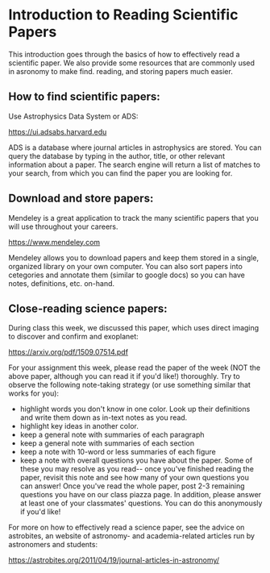 # Introduction to Reading Scientific Papers #
This introduction goes through the basics of how to effectively read a scientific paper. We also provide some resources that are commonly used in asronomy to make find. reading, and storing papers much easier.

## How to find scientific papers: ##
Use Astrophysics Data System or ADS:

https://ui.adsabs.harvard.edu

ADS is a database where journal articles in astrophysics are stored. You can query the database by typing in the author, title, or other relevant information about a paper. The search engine will return a list of matches to your search, from which you can find the paper you are looking for.

 ## Download and store papers: ##
 Mendeley is a great application to track the many scientific papers that you will use throughout your careers.
 
https://www.mendeley.com

Mendeley allows you to download papers and keep them stored in a single, organized library on your own computer. You can also sort papers into cetegories and annotate them (similar to google docs) so you can have notes, definitions, etc. on-hand.

## Close-reading science papers: ##
 During class this week, we discussed this paper, which uses direct imaging to discover and confirm and exoplanet:
 
https://arxiv.org/pdf/1509.07514.pdf

 For your assignment this week, please read the paper of the week (NOT the above paper, although you can read it if you'd like!) thoroughly. Try to observe the following note-taking strategy (or use something similar that works for you):
- highlight words you don't know in one color. Look up their definitions and write them down as in-text notes as you read.
- highlight key ideas in another color.
- keep a general note with summaries of each paragraph
- keep a general note with summaries of each section
- keep a note with 10-word or less summaries of each figure
- keep a note with overall questions you have about the paper. Some of these you may resolve as you read-- once you've finished reading the paper, revisit this note and see how many of your own questions you can answer!
 Once you've read the whole paper, post 2-3 remaining questions you have on our class piazza page. In addition, please answer at least one of your classmates' questions. You can do this anonymously if you'd like!
 
 For more on how to effectively read a science paper, see the advice on astrobites, an website of astronomy- and academia-related articles run by astronomers and students:
 
 https://astrobites.org/2011/04/19/journal-articles-in-astronomy/
